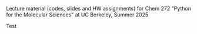 Lecture material (codes, slides and HW assignments) for Chem 272 "Python for the Molecular Sciences" at UC Berkeley, Summer 2025

Test

